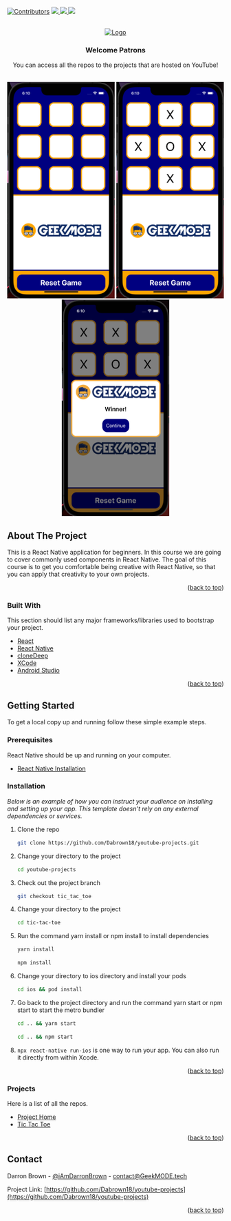 <div id="top"></div>
<!--
*** Thanks for checking out the Best-README-Template. If you have a suggestion
*** that would make this better, please fork the repo and create a pull request
*** or simply open an issue with the tag "enhancement".
*** Don't forget to give the project a star!
*** Thanks again! Now go create something AMAZING! :D
-->



<!-- PROJECT SHIELDS -->
<!--
*** I'm using markdown "reference style" links for readability.
*** Reference links are enclosed in brackets [ ] instead of parentheses ( ).
*** See the bottom of this document for the declaration of the reference variables
*** for contributors-url, forks-url, etc. This is an optional, concise syntax you may use.
*** https://www.markdownguide.org/basic-syntax/#reference-style-links
-->
[![Contributors][contributors-shield]][contributors-url]
<a href="https://www.linkedin.com/in/darronreginaldbrown/">
    <img src="https://img.shields.io/badge/LinkedIn-0077B5?style=for-the-badge&logo=linkedin&logoColor=white" />
</a>
<a href="https://www.youtube.com/channel/UC7Cjb-mb8cfkdr_EQwDm97g">
    <img src="https://img.shields.io/badge/YouTube-FF0000?style=for-the-badge&logo=youtube&logoColor=white" />
</a>
<a href="https://www.instagram.com/iamdarronbrown/">
    <img src="https://img.shields.io/badge/Instagram-E4405F?style=for-the-badge&logo=instagram&logoColor=white" />
</a>




<!-- PROJECT LOGO -->
<br />
<div align="center">
  <a href="https://geekmode.tech">
    <img src="images/logo-blue-with-icon.png" alt="Logo" width="441" height="80">
  </a>

<h3 align="center">Welcome Patrons</h3>

  <p align="center">
    You can access all the repos to the projects that are hosted on YouTube!
    <br />
    <br />
  </p>
<div style="justify-content: space-between;" align="center">
    <img width="250" height="502" src="images/image_1.png">
    <img width="250" height="502" src="images/image_2.png">
    <img width="250" height="502" src="images/image_3.png">
</div>
</div>

<!-- ABOUT THE PROJECT -->
## About The Project

This is a React Native application for beginners. In this course we are going to cover commonly used components in React Native. The goal of this course is to get you comfortable being creative with React Native, so that you can apply that creativity to your own projects.

<p align="right">(<a href="#top">back to top</a>)</p>

### Built With

This section should list any major frameworks/libraries used to bootstrap your project.

* [React](https://reactjs.org/)
* [React Native](https://reactnative.dev/)
* [cloneDeep](https://www.geeksforgeeks.org/lodash-_-clonedeep-method/)
* [XCode](https://developer.apple.com/xcode/)
* [Android Studio](https://developer.android.com/studio)

<p align="right">(<a href="#top">back to top</a>)</p>

<!-- GETTING STARTED -->
## Getting Started

To get a local copy up and running follow these simple example steps.

### Prerequisites

React Native should be up and running on your computer.

* [React Native Installation](https://reactnative.dev/docs/environment-setup)

### Installation

_Below is an example of how you can instruct your audience on installing and setting up your app. This template doesn't rely on any external dependencies or services._

1. Clone the repo
   ```sh
   git clone https://github.com/Dabrown18/youtube-projects.git
   ```

2. Change your directory to the project
   ```sh
   cd youtube-projects
   ```

3. Check out the project branch
   ```sh
   git checkout tic_tac_toe
   ```

4. Change your directory to the project
   ```sh
   cd tic-tac-toe
   ```

5. Run the command yarn install or npm install to install dependencies
   ```sh
   yarn install
   ```
   ```sh
   npm install
   ```

6. Change your directory to ios directory and install your pods
   ```sh
   cd ios && pod install
   ```

7. Go back to the project directory and run the command yarn start or npm start to start the metro bundler
   ```sh
   cd .. && yarn start
   ```
   ```sh
   cd .. && npm start
   ```

8. `npx react-native run-ios` is one way to run your app. You can also run it directly from within Xcode.


<p align="right">(<a href="#top">back to top</a>)</p>

<!-- PROJECTS -->
### Projects

Here is a list of all the repos. 

* [Project Home](https://github.com/Dabrown18/youtube-projects)
* [Tic Tac Toe](https://github.com/Dabrown18/youtube-projects/tree/tic_tac_toe)

<p align="right">(<a href="#top">back to top</a>)</p>

<!-- CONTACT -->
## Contact

Darron Brown - [@iAmDarronBrown](https://www.instagram.com/iamdarronbrown/) - contact@GeekMODE.tech

Project Link: [https://github.com/Dabrown18/youtube-projects](https://github.com/Dabrown18/youtube-projects)

<p align="right">(<a href="#top">back to top</a>)</p>




<!-- MARKDOWN LINKS & IMAGES -->
<!-- https://www.markdownguide.org/basic-syntax/#reference-style-links -->
[contributors-shield]: https://img.shields.io/github/contributors/othneildrew/Best-README-Template.svg?style=for-the-badge
[contributors-url]: https://github.com/othneildrew/Best-README-Template/graphs/contributors
[forks-shield]: https://img.shields.io/github/forks/othneildrew/Best-README-Template.svg?style=for-the-badge
[forks-url]: https://github.com/othneildrew/Best-README-Template/network/members
[stars-shield]: https://img.shields.io/github/stars/othneildrew/Best-README-Template.svg?style=for-the-badge
[stars-url]: https://github.com/othneildrew/Best-README-Template/stargazers
[issues-shield]: https://img.shields.io/github/issues/othneildrew/Best-README-Template.svg?style=for-the-badge
[issues-url]: https://github.com/othneildrew/Best-README-Template/issues
[license-shield]: https://img.shields.io/github/license/othneildrew/Best-README-Template.svg?style=for-the-badge
[license-url]: https://github.com/othneildrew/Best-README-Template/blob/master/LICENSE.txt
[linkedin-shield]: https://img.shields.io/badge/-LinkedIn-black.svg?style=for-the-badge&logo=linkedin&colorB=555
[linkedin-url]: https://linkedin.com/in/othneildrew
[product-screenshot]: images/screenshot.png
